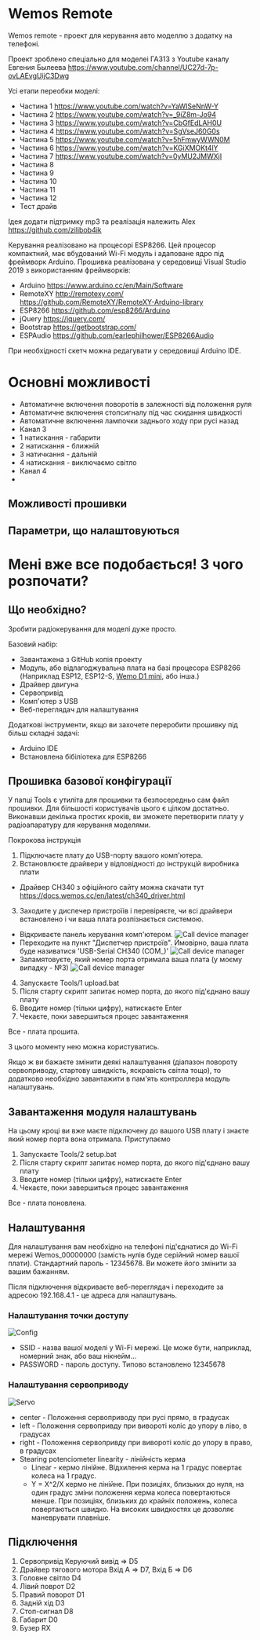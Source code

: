# Wemos Remote

Wemos remote - проект для керування авто моделлю з додатку на телефоні. 

Проект зроблено спеціально для моделеі ГАЗ13 з Youtube каналу Евгения Былеева https://www.youtube.com/channel/UC27d-7p-ovLAEvgUijC3Dwg

Усі етапи переобки моделі:
* Частина 1 https://www.youtube.com/watch?v=YaWISeNnW-Y
* Частина 2 https://www.youtube.com/watch?v=_9iZ8m-Jo94
* Частина 3 https://www.youtube.com/watch?v=CbGfEdLAH0U
* Частина 4 https://www.youtube.com/watch?v=SgVseJ60G0s
* Частина 5 https://www.youtube.com/watch?v=5hFmwyWWN0M
* Частина 6 https://www.youtube.com/watch?v=KGiXMOKt4lY
* Частина 7 https://www.youtube.com/watch?v=0yMU2JMWXjI
* Частина 8 
* Частина 9 
* Частина 10
* Частина 11
* Частина 12
* Тест драйв


Ідея додати підтримку mp3 та реалізація належить Alex https://github.com/zilibob4ik

Керування реалізовано на процесорі ESP8266. Цей процесор компактний, має вбудований Wi-Fi модуль і адаповане ядро під фреймворк Arduino. Прошивка реалізована у середовищі Visual Studio 2019 з використанням фреймворків:
* Arduino https://www.arduino.cc/en/Main/Software
* RemoteXY http://remotexy.com/ https://github.com/RemoteXY/RemoteXY-Arduino-library
* ESP8266 https://github.com/esp8266/Arduino
* jQuery https://jquery.com/
* Bootstrap https://getbootstrap.com/
* ESPAudio https://github.com/earlephilhower/ESP8266Audio

При необхідності скетч можна редагувати у середовищі Arduino IDE.


# Основні можливості
* Автоматичне включення поворотів в залежності від положення руля
* Автоматичне включення стопсигналу під час скидання швидкості
* Автоматичне включення лампочки заднього ходу при русі назад
* Канал 3 
 * 1 натискання - габарити
 * 2 натискання - ближній
 * 3 натичкання - дальній
 * 4 натискання - виключаємо світло
* Канал 4
 * 
 

## Можливості прошивки


## Параметри, що налаштовуються



# Мені вже все подобається! З чого розпочати?
## Що необхідно?
Зробити радіокерування для моделі дуже просто.

Базовий набір:
* Завантажена з GitHub копія проекту
* Модуль, або відлагоджувальна плата на базі процесора ESP8266 (Наприклад ESP12, ESP12-S, [Wemo D1 mini](https://wiki.wemos.cc/products:retired:d1_mini_v2.2.0), або інша.)
* Драйвер двигуна
* Сервопривід
* Комп'ютер з USB
* Веб-переглядач для налаштування

Додаткові інструменти, якщо ви захочете переробити прошивку під більш складні задачі:
* Arduino IDE
* Встановлена бібіліотека для ESP8266

## Прошивка базової конфігурації
У папці Tools є утиліта для прошивки та безпосередньо сам файл прошивки. Для більшості користувачів цього є цілком достатньо. Виконавши декілька простих кроків, ви зможете перетворити плату у радіоапаратуру для керування моделями.

Покрокова інструкція
1. Підключаєте плату до USB-порту вашого комп'ютера.
2. Встановлюєте драйвери у відповідності до інструкцій виробника плати
  * Драйвер CH340 з офіційного сайту можна скачати тут https://docs.wemos.cc/en/latest/ch340_driver.html
3. Заходите у диспечер пристроїів і перевіряєте, чи всі драйвери встановлено і чи ваша плата розпізнається системою. 
  * Відкриваєте панель керування комп'ютером. 
![Call device manager](/img/device-manager.png)
  * Переходите на пункт "Диспетчер пристроїв".
Ймовірно, ваша плата буде називатися 'USB-Serial CH340 (COM_)'
![Call device manager](/img/usb-serial-ch340.png)
  * Запамятовуєте, який номер порта отримала ваша плата (у моєму випадку - №3)
![Call device manager](/img/usb-serial-ch340-com3.png)
4. Запускаєте Tools/1 upload.bat
5. Після старту скрипт запитає номер порта, до якого під'єднано вашу плату
6. Вводите номер (тільки цифру), натискаєте Enter
7. Чекаєте, поки завершиться процеc завантаження

Все - плата прошита.

З цього моменту нею можна користуватись.

Якщо ж ви бажаєте змінити деякі налаштування (діапазон повороту сервоприводу, стартову швидкість, яскравість світла тощо), то додатково необхідно завантажити в пам'ять контроллера модуль налаштувань.

## Завантаження модуля налаштувань
На цьому кроці ви вже маєте підключену до вашого USB плату і знаєте який номер порта вона отримала.
Приступаємо
1. Запускаєте Tools/2 setup.bat
2. Після старту скрипт запитає номер порта, до якого під'єднано вашу плату
3. Вводите номер (тільки цифру), натискаєте Enter
4. Чекаєте, поки завершиться процеc завантаження

Все - плата поновлена.

## Налаштування
Для налаштування вам необхідно на телефоні під'єднатися до Wi-Fi мережі Wemos_00000000 (замість нулів буде серійний номер вашої плати).
Стандартний пароль - 12345678. Ви можете його змінити за вашим бажанням.

Після підключення відкриваєте веб-переглядач і переходите за адресою 192.168.4.1 - це адреса для налаштувань.

### Налаштування точки доступу
![Config](/img/config.png)
* SSID - назва вашої моделі у Wi-Fi мережі. Це може бути, наприклад, номерний знак, або ваш нікнейм...
* PASSWORD - пароль доступу. Типово встановлено 12345678

### Налаштування сервоприводу
![Servo](/img/servo.png)
* center - Положення сервоприводу при русі прямо, в градусах
* left - Положення сервопривду при вивороті коліс до упору в ліво, в градусах
* right - Положення сервопривду при вивороті коліс до упору в право, в градусах
* Stearing potenciometer linearity - лінійність керма
  * Linear - кермо лінійне. Відхилення керма на 1 градус повертає колеса на 1 градус.
  * Y = X^2/X кермо не лінійне. При позиціях, близьких до нуля, на один градус зміни положення керма колеса повертаються менше.
При позиціях, близьких до крайніх положень, колеса повертаються швидко. На високих швидкостях це дозволяє маневрувати плавніше.


## Підключення

1) Сервопривід Керуючий вивід => D5
2) Драйвер тягового мотора Вхід А => D7, Вхід Б => D6
3) Головне світло D4
4) Лівий поврот D2
5) Правий поворот D1
6) Задній хід D3
7) Стоп-сигнал D8
8) Габарит D0
9) Бузер RX



